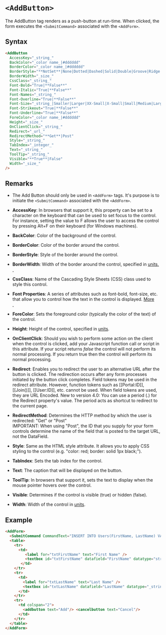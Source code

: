 # `<AddButton>`

The AddButton tag renders as a push-button at run-time. When clicked, the form executes the `<SubmitCommand>` associated with the `<AddForm>`.

## Syntax
```html
<AddButton
  AccessKey="_string_"
  BackColor="_color name_|#dddddd"
  BorderColor="_color name_|#dddddd"  
  BorderStyle="**NotSet**|None|Dotted|Dashed|Solid|Double|Groove|Ridge|Inset|Outset"  
  BorderWidth="_size_"  
  CssClass="_string_"  
  Font-Bold="True|**False**"  
  Font-Italic="True|**False**"  
  Font-Names="_string_"  
  Font-Overline="True|**False**"  
  Font-Size="_string_|Smaller|Larger|XX-Small|X-Small|Small|Medium|Large|X-Large|XX-Large"  
  Font-Strikeout="True|**False**"  
  Font-Underline="True|**False**"  
  ForeColor="_color name_|#dddddd"  
  Height="_size_"  
  OnClientClick="_string_"  
  Redirect="_url_"  
  RedirectMethod="**Get**|Post"  
  Style="_string_"  
  TabIndex="_integer_"  
  Text="_string_"  
  ToolTip="_string_"  
  Visible="**True**|False"  
  Width="_size_"
/>
```

## Remarks

*   The Add Button should only be used in `<AddForm>` tags. It's purpose is to initiate the `<SubmitCommand>` associated with the `<AddForm>`.  

*   **AccessKey**: In browsers that support it, this property can be set to a character on the keyboard that can be used to set focus to the control. For instance, setting the value to F allows the user to access the control by pressing Alt+F on their keyboard (for Windows machines).  

*   **BackColor**: Color of the background of the control.  

*   **BorderColor**: Color of the border around the control.  

*   **BorderStyle**: Style of the border around the control.  

*   **BorderWidth**: Width of the border around the control, specified in [units.  
     ](../unit-types.md)
*   **CssClass**: Name of the Cascading Style Sheets (CSS) class used to style this control.  

*   **Font Properties**: A series of attributes such as font-bold, font-size, etc. that allow you to control how the text in the control is displayed. [More  
     ](../font-properties.md)
*   **ForeColor**: Sets the foreground color (typically the color of the text) of the control.  

*   **Height**: Height of the control, specified in [units](../unit-types.md).  

*   **OnClientClick**: Should you wish to perform some action on the client when the control is clicked, add your Javascript function call or script in this attribute. If your script returns _false_ the control will not perform its normal processing. If you return true then the control will perform its normal processing.  

*   **Redirect**: Enables you to redirect the user to an alternative URL after the button is clicked. The redirection occurs after any form processes initiated by the button click completes. Field tokens may be used in the redirect attribute. However, function tokens such as [[Portal:ID]], [[Join()]], [[User:ID]], etc. cannot be used. When field tokens are used, they are URL Encoded. New to version 4.0: You can use a period (.) for the Redirect property's value. The period acts as shortcut to redirect to the current page.  

*   **RedirectMethod**: Determines the HTTP method by which the user is redirected: "Get" or "Post"  
    IMPORTANT: When using "Post", the ID that you supply for your form controls determine the name of the field that is posted to the target URL, not the DataField.  

*   **Style**: Same as the HTML style attribute. It allows you to apply CSS styling to the control (e.g. "color: red; border: solid 1px black;").  

*   **TabIndex**: Sets the tab index for the control.  

*   **Text**: The caption that will be displayed on the button.  

*   **ToolTip**: In browsers that support it, sets the text to display when the mouse pointer hovers over the control.  

*   **Visible**: Determines if the control is visible (true) or hidden (false).  

*   **Width**: Width of the control in [units](../unit-types.md).  

## Example
```html
<AddForm>  
  <SubmitCommand CommandText="INSERT INTO Users(FirstName, LastName) VALUES(@FirstName, @LastName)" />  
  <table>  
    <tr>  
      <td>  
         <label for="txtFirstName" text="First Name" />  
         <textbox id="txtFirstName" datafield="FirstName" datatype="string" />  
       </td>  
    </tr>  
    <tr>  
      <td>  
        <label for="txtLastName" text="Last Name" />  
        <textbox id="txtLastName" datafield="LastName" datatype="_string_" />  
      </td>  
    </tr>  
    <tr>  
      <td colspan="2">  
        <addbutton text="Add"/> <cancelbutton text="Cancel"/>  
      </td>  
    </tr>  
  </table>  
</AddForm>
```
